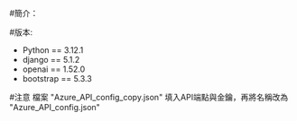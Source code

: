 #簡介：

#版本:
 - Python == 3.12.1
 - django == 5.1.2
 - openai == 1.52.0
 - bootstrap == 5.3.3


#注意
檔案 "Azure_API_config_copy.json" 填入API端點與金鑰，再將名稱改為 "Azure_API_config.json"

